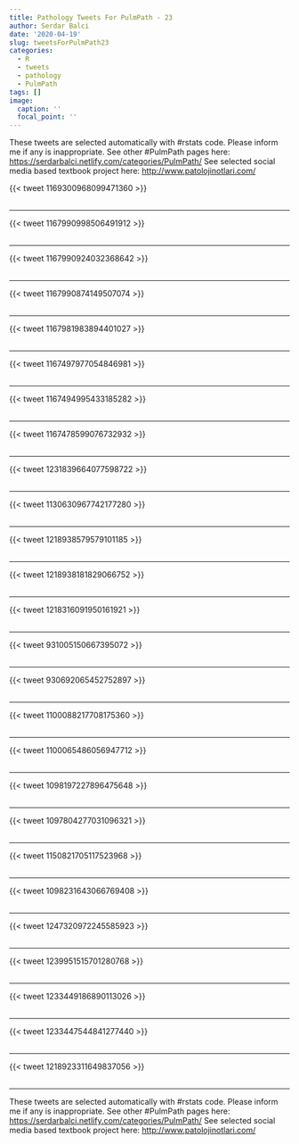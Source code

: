 ```yaml
---
title: Pathology Tweets For PulmPath - 23
author: Serdar Balci
date: '2020-04-19'
slug: tweetsForPulmPath23
categories:
  - R
  - tweets
  - pathology
  - PulmPath
tags: []
image:
  caption: ''
  focal_point: ''
---
```



These tweets are selected automatically with #rstats code. Please inform me if any is inappropriate.
See other #PulmPath pages here: https://serdarbalci.netlify.com/categories/PulmPath/ 
See selected social media based textbook project here: http://www.patolojinotlari.com/

{{< tweet 1169300968099471360 >}}
<br>
<br>
<hr>
{{< tweet 1167990998506491912 >}}
<br>
<br>
<hr>
{{< tweet 1167990924032368642 >}}
<br>
<br>
<hr>
{{< tweet 1167990874149507074 >}}
<br>
<br>
<hr>
{{< tweet 1167981983894401027 >}}
<br>
<br>
<hr>
{{< tweet 1167497977054846981 >}}
<br>
<br>
<hr>
{{< tweet 1167494995433185282 >}}
<br>
<br>
<hr>
{{< tweet 1167478599076732932 >}}
<br>
<br>
<hr>
{{< tweet 1231839664077598722 >}}
<br>
<br>
<hr>
{{< tweet 1130630967742177280 >}}
<br>
<br>
<hr>
{{< tweet 1218938579579101185 >}}
<br>
<br>
<hr>
{{< tweet 1218938181829066752 >}}
<br>
<br>
<hr>
{{< tweet 1218316091950161921 >}}
<br>
<br>
<hr>
{{< tweet 931005150667395072 >}}
<br>
<br>
<hr>
{{< tweet 930692065452752897 >}}
<br>
<br>
<hr>
{{< tweet 1100088217708175360 >}}
<br>
<br>
<hr>
{{< tweet 1100065486056947712 >}}
<br>
<br>
<hr>
{{< tweet 1098197227896475648 >}}
<br>
<br>
<hr>
{{< tweet 1097804277031096321 >}}
<br>
<br>
<hr>
{{< tweet 1150821705117523968 >}}
<br>
<br>
<hr>
{{< tweet 1098231643066769408 >}}
<br>
<br>
<hr>
{{< tweet 1247320972245585923 >}}
<br>
<br>
<hr>
{{< tweet 1239951515701280768 >}}
<br>
<br>
<hr>
{{< tweet 1233449186890113026 >}}
<br>
<br>
<hr>
{{< tweet 1233447544841277440 >}}
<br>
<br>
<hr>
{{< tweet 1218923311649837056 >}}
<br>
<br>
<hr>


These tweets are selected automatically with #rstats code. Please inform me if any is inappropriate.
See other #PulmPath pages here: https://serdarbalci.netlify.com/categories/PulmPath/ 
See selected social media based textbook project here: http://www.patolojinotlari.com/
